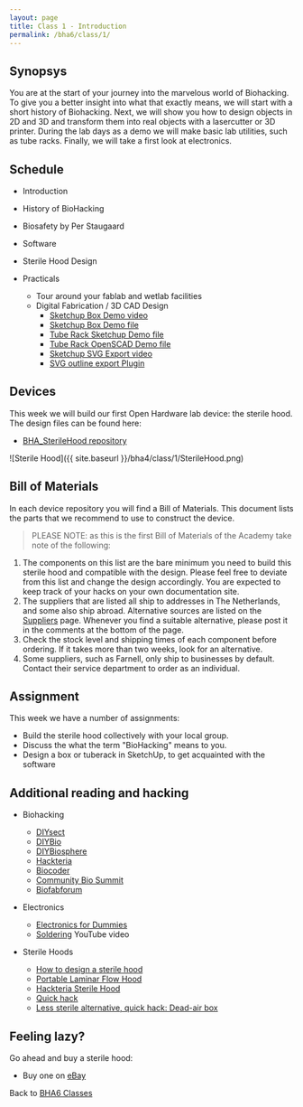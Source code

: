 ```yaml
---
layout: page
title: Class 1 - Introduction
permalink: /bha6/class/1/
---
```


## Synopsys

You are at the start of your journey into the marvelous world of Biohacking. To give you a better insight into what that exactly means, we will start with a short history of Biohacking. Next, we will show you how to design objects in 2D and 3D and transform them into real objects with a lasercutter or 3D printer. During the lab days as a demo we will make basic lab utilities, such as tube racks. Finally, we will take a first look at electronics.

## Schedule

* Introduction
* History of BioHacking
* Biosafety by Per Staugaard
* Software
* Sterile Hood Design

* Practicals
  * Tour around your fablab and wetlab facilities
  * Digital Fabrication / 3D CAD Design
    * [Sketchup Box Demo video](https://vimeo.com/156572816)
    * [Sketchup Box Demo file](/bha4/class/1/files/DemoBox.skp)
    * [Tube Rack Sketchup Demo file](/bha4/class/1/files/TubeRack.skp)
    * [Tube Rack OpenSCAD Demo file](/bha4/class/1/files/TubeRack.scad)
    * [Sketchup SVG Export video](https://vimeo.com/album/3816400/video/156577776)
    * [SVG outline export Plugin](https://github.com/JoakimSoderberg/sketchup-svg-outline-plugin/releases)

## Devices

This week we will build our first Open Hardware lab device: the sterile hood. The design files can be found here:

* [BHA_SterileHood repository](http://www.github.com/biohackacademy/BHA_SterileHood)

![Sterile Hood]({{ site.baseurl }}/bha4/class/1/SterileHood.png)

## Bill of Materials

In each device repository you will find a Bill of Materials. This document lists the parts that we recommend to use to construct the device.

> PLEASE NOTE: as this is the first Bill of Materials of the Academy take note of the following:

1. The components on this list are the bare minimum you need to build this sterile hood and compatible with the design. Please feel free to deviate from this list and change the design accordingly. You are expected to keep track of your hacks on your own documentation site.
2. The suppliers that are listed all ship to addresses in The Netherlands, and some also ship abroad. Alternative sources are listed on the [Suppliers](/suppliers/) page. Whenever you find a suitable alternative, please post it in the comments at the bottom of the page.
3. Check the stock level and shipping times of each component before ordering. If it takes more than two weeks, look for an alternative.
4. Some suppliers, such as Farnell, only ship to businesses by default. Contact their service department to order as an individual.

## Assignment

This week we have a number of assignments:

* Build the sterile hood collectively with your local group.
* Discuss the what the term "BioHacking" means to you.
* Design a box or tuberack in SketchUp, to get acquainted with the software

## Additional reading and hacking

* Biohacking
  * [DIYsect](http://www.diysect.com)
  * [DIYBio](http://www.diybio.org)
  * [DIYBiosphere](http://sphere.diybio.org)
  * [Hackteria](http://www.hackteria.org)
  * [Biocoder](http://www.biocoder.com)
  * [Community Bio Summit](https://www.biosummit.org)
  * [Biofabforum](https://biofabforum.org)

* Electronics
  * [Electronics for Dummies](http://www.amazon.com/Electronics-For-Dummies-Cathleen-Shamieh/dp/0470286970)
  * [Soldering](https://www.youtube.com/watch?v=oqV2xU1fee8) YouTube video

* Sterile Hoods
  * [How to design a sterile hood](http://freshcapmushrooms.com/learn/keeping-it-clean-how-to-design-and-build-a-laminar-flow-hood/)
  * [Portable Laminar Flow Hood](http://www.instructables.com/id/Portable-Laminar-Flow-Hood/)
  * [Hackteria Sterile Hood](http://hackteria.org/wiki/index.php/DIY_Sterlisation_Hood)
  * [Quick hack](https://www.flickr.com/photos/meneertuur/3120019557/)
  * [Less sterile alternative, quick hack: Dead-air box](https://scontent-sjc3-1.cdninstagram.com/vp/ffb89195d29640431b619df983228ca0/5CEF7280/t51.2885-15/e35/30079250_156272515044074_392636547171614720_n.jpg?_nc_ht=scontent-sjc3-1.cdninstagram.com)

## Feeling lazy?

Go ahead and buy a sterile hood:

* Buy one on [eBay](http://www.ebay.com/bhp/laminar-flow-hood)


Back to [BHA6 Classes](/bha6/classes/)
